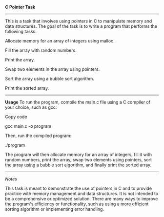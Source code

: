 **C Pointer Task**
***
This is a task that involves using pointers in C to manipulate memory and data structures. 
The goal of the task is to write a program that performs the following tasks:

Allocate memory for an array of integers using malloc.

Fill the array with random numbers.

Print the array.

Swap two elements in the array using pointers.

Sort the array using a bubble sort algorithm.

Print the sorted array.

***

**Usage**
To run the program, compile the main.c file using a C compiler of your choice, such as gcc:


Copy code

gcc main.c -o program

Then, run the compiled program:

./program


The program will then allocate memory for an array of integers, fill it with random numbers, print the array, 
swap two elements using pointers, sort the array using a bubble sort algorithm, and finally print the sorted array.

***
*Notes*

This task is meant to demonstrate the use of pointers in C and to provide practice with memory management and data structures.
It is not intended to be a comprehensive or optimized solution. There are many ways to improve the program's efficiency or functionality, 
such as using a more efficient sorting algorithm or implementing error handling.
